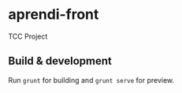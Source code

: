 # aprendi-front

TCC Project

## Build & development

Run `grunt` for building and `grunt serve` for preview.

